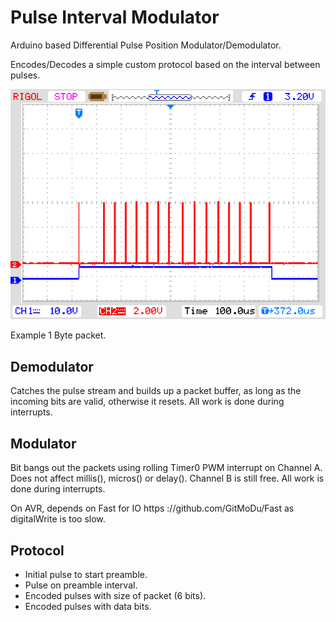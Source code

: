 # Pulse Interval Modulator

Arduino based Differential Pulse Position Modulator/Demodulator.

Encodes/Decodes a simple custom protocol based on the interval between pulses.



![](https://github.com/GitMoDu/PulseIntervalModulator/blob/master/Media/example_1_byte.png?raw=true)

Example 1 Byte packet.


## Demodulator

Catches the pulse stream and builds up a packet buffer, as long as the incoming bits are valid, otherwise it resets.
All work is done during interrupts.

## Modulator
Bit bangs out the packets using rolling Timer0 PWM interrupt on Channel A. 
Does not affect millis(), micros() or delay(). Channel B is still free.
All work is done during interrupts.

On AVR, depends on Fast for IO https ://github.com/GitMoDu/Fast
as digitalWrite is too slow.

## Protocol

- Initial pulse to start preamble.
- Pulse on preamble interval.
- Encoded pulses with size of packet (6 bits).
- Encoded pulses with data bits.
